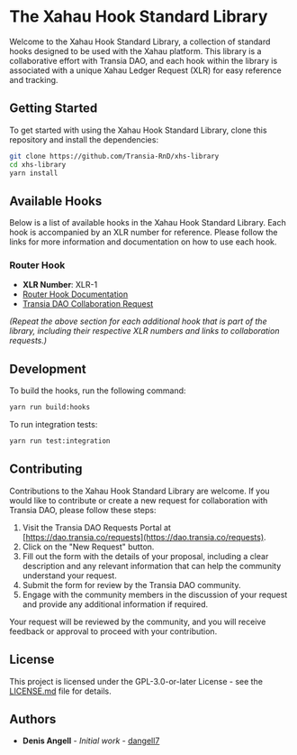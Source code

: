 # The Xahau Hook Standard Library

Welcome to the Xahau Hook Standard Library, a collection of standard hooks designed to be used with the Xahau platform. This library is a collaborative effort with Transia DAO, and each hook within the library is associated with a unique Xahau Ledger Request (XLR) for easy reference and tracking.

## Getting Started

To get started with using the Xahau Hook Standard Library, clone this repository and install the dependencies:

```bash
git clone https://github.com/Transia-RnD/xhs-library
cd xhs-library
yarn install
```

## Available Hooks

Below is a list of available hooks in the Xahau Hook Standard Library. Each hook is accompanied by an XLR number for reference. Please follow the links for more information and documentation on how to use each hook.

### Router Hook

- **XLR Number**: XLR-1
- [Router Hook Documentation](test/integration/router/README.md)
- [Transia DAO Collaboration Request](https://dao.transia.co/dashboard/requests/TAmqb1V9UmS5VKU6LcLM/)

_(Repeat the above section for each additional hook that is part of the library, including their respective XLR numbers and links to collaboration requests.)_

## Development

To build the hooks, run the following command:

```bash
yarn run build:hooks
```

To run integration tests:

```bash
yarn run test:integration
```

## Contributing

Contributions to the Xahau Hook Standard Library are welcome. If you would like to contribute or create a new request for collaboration with Transia DAO, please follow these steps:

1. Visit the Transia DAO Requests Portal at [https://dao.transia.co/requests](https://dao.transia.co/requests).
2. Click on the "New Request" button.
3. Fill out the form with the details of your proposal, including a clear description and any relevant information that can help the community understand your request.
4. Submit the form for review by the Transia DAO community.
5. Engage with the community members in the discussion of your request and provide any additional information if required.

Your request will be reviewed by the community, and you will receive feedback or approval to proceed with your contribution.

## License

This project is licensed under the GPL-3.0-or-later License - see the [LICENSE.md](LICENSE) file for details.

## Authors

- **Denis Angell** - _Initial work_ - [dangell7](https://github.com/dangell7)